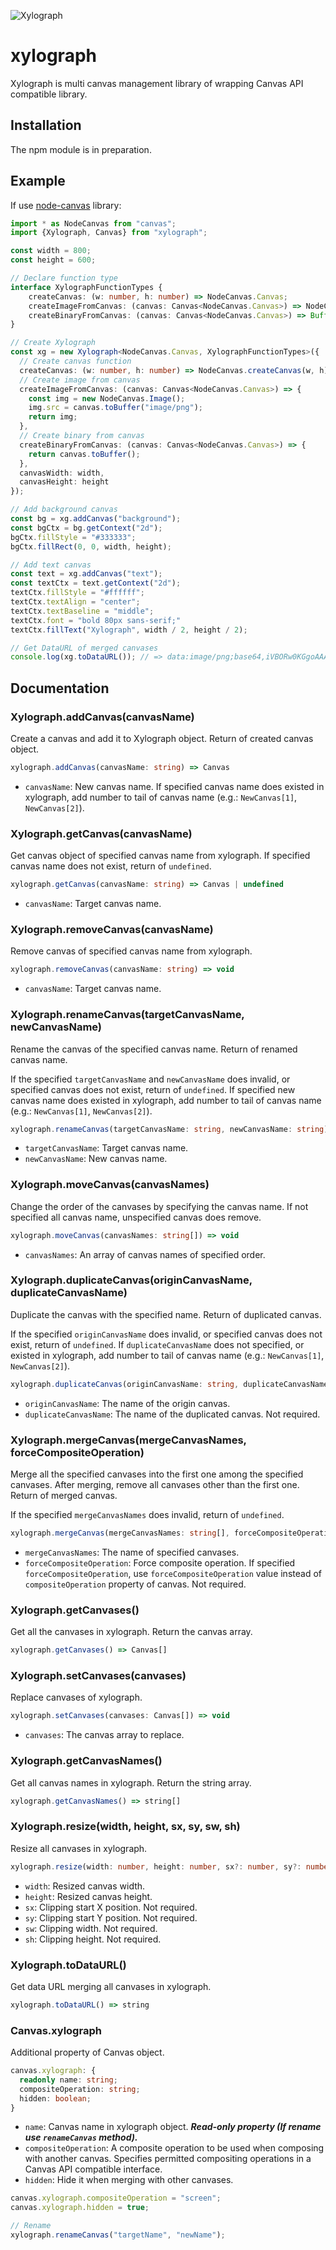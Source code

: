 ![Xylograph](./examples/xylograph.svg)

# xylograph

Xylograph is multi canvas management library of wrapping Canvas API compatible library.

## Installation

The npm module is in preparation.

## Example

If use [node-canvas](https://github.com/Automattic/node-canvas) library:
```ts
import * as NodeCanvas from "canvas";
import {Xylograph, Canvas} from "xylograph";

const width = 800;
const height = 600;

// Declare function type
interface XylographFunctionTypes {
    createCanvas: (w: number, h: number) => NodeCanvas.Canvas;
    createImageFromCanvas: (canvas: Canvas<NodeCanvas.Canvas>) => NodeCanvas.Image;
    createBinaryFromCanvas: (canvas: Canvas<NodeCanvas.Canvas>) => Buffer;
}

// Create Xylograph
const xg = new Xylograph<NodeCanvas.Canvas, XylographFunctionTypes>({
  // Create canvas function
  createCanvas: (w: number, h: number) => NodeCanvas.createCanvas(w, h),
  // Create image from canvas
  createImageFromCanvas: (canvas: Canvas<NodeCanvas.Canvas>) => {
    const img = new NodeCanvas.Image();
    img.src = canvas.toBuffer("image/png");
    return img;
  },
  // Create binary from canvas
  createBinaryFromCanvas: (canvas: Canvas<NodeCanvas.Canvas>) => {
    return canvas.toBuffer();
  },
  canvasWidth: width,
  canvasHeight: height
});

// Add background canvas
const bg = xg.addCanvas("background");
const bgCtx = bg.getContext("2d");
bgCtx.fillStyle = "#333333";
bgCtx.fillRect(0, 0, width, height);

// Add text canvas
const text = xg.addCanvas("text");
const textCtx = text.getContext("2d");
textCtx.fillStyle = "#ffffff";
textCtx.textAlign = "center";
textCtx.textBaseline = "middle";
textCtx.font = "bold 80px sans-serif;"
textCtx.fillText("Xylograph", width / 2, height / 2);

// Get DataURL of merged canvases
console.log(xg.toDataURL()); // => data:image/png;base64,iVBORw0KGgoAAAANSUhEUgAAAyAAAAJYCAYAAA...
```

## Documentation

### Xylograph.addCanvas(canvasName)

Create a canvas and add it to Xylograph object. Return of created canvas object.

```ts
xylograph.addCanvas(canvasName: string) => Canvas
```

* `canvasName`: New canvas name. If specified canvas name does existed in xylograph, add number to tail of canvas name (e.g.: `NewCanvas[1]`, `NewCanvas[2]`).

### Xylograph.getCanvas(canvasName)

Get canvas object of specified canvas name from xylograph. If specified canvas name does not exist, return of `undefined`.

```ts
xylograph.getCanvas(canvasName: string) => Canvas | undefined
```

* `canvasName`: Target canvas name.

### Xylograph.removeCanvas(canvasName)

Remove canvas of specified canvas name from xylograph.

```ts
xylograph.removeCanvas(canvasName: string) => void
```

* `canvasName`: Target canvas name.

### Xylograph.renameCanvas(targetCanvasName, newCanvasName)

Rename the canvas of the specified canvas name. Return of renamed canvas name. 

If the specified `targetCanvasName` and `newCanvasName` does invalid, or specified canvas does not exist, return of `undefined`. If specified new canvas name does existed in xylograph, add number to tail of canvas name (e.g.: `NewCanvas[1]`, `NewCanvas[2]`).

```ts
xylograph.renameCanvas(targetCanvasName: string, newCanvasName: string) => string | undefined
```

* `targetCanvasName`: Target canvas name.
* `newCanvasName`: New canvas name.

### Xylograph.moveCanvas(canvasNames)

Change the order of the canvases by specifying the canvas name. If not specified all canvas name, unspecified canvas does remove.

```ts
xylograph.moveCanvas(canvasNames: string[]) => void
```

* `canvasNames`: An array of canvas names of specified order.

### Xylograph.duplicateCanvas(originCanvasName, duplicateCanvasName)

Duplicate the canvas with the specified name. Return of duplicated canvas.

If the specified `originCanvasName` does invalid, or specified canvas does not exist, return of `undefined`. If `duplicateCanvasName` does not specified, or existed in xylograph, add number to tail of canvas name (e.g.: `NewCanvas[1]`, `NewCanvas[2]`).

```ts
xylograph.duplicateCanvas(originCanvasName: string, duplicateCanvasName?: string) => Canvas | undefined
```

* `originCanvasName`: The name of the origin canvas.
* `duplicateCanvasName`: The name of the duplicated canvas. Not required.

### Xylograph.mergeCanvas(mergeCanvasNames, forceCompositeOperation)

Merge all the specified canvases into the first one among the specified canvases. After merging, remove all canvases other than the first one. Return of merged canvas.

If the specified `mergeCanvasNames` does invalid, return of `undefined`.

```ts
xylograph.mergeCanvas(mergeCanvasNames: string[], forceCompositeOperation?: string) => Canvas | undefined
```

* `mergeCanvasNames`: The name of specified canvases.
* `forceCompositeOperation`: Force composite operation. If specified `forceCompositeOperation`, use `forceCompositeOperation` value instead of `compositeOperation` property of canvas. Not required.

### Xylograph.getCanvases()

Get all the canvases in xylograph. Return the canvas array. 

```ts
xylograph.getCanvases() => Canvas[]
```

### Xylograph.setCanvases(canvases)

Replace canvases of xylograph.

```ts
xylograph.setCanvases(canvases: Canvas[]) => void
```

* `canvases`: The canvas array to replace.

### Xylograph.getCanvasNames()

Get all canvas names in xylograph. Return the string array.

```ts
xylograph.getCanvasNames() => string[]
```

### Xylograph.resize(width, height, sx, sy, sw, sh)

Resize all canvases in xylograph.

```ts
xylograph.resize(width: number, height: number, sx?: number, sy?: number, sw?: number, sh?: number) => void
```

* `width`: Resized canvas width.
* `height`: Resized canvas height.
* `sx`: Clipping start X position. Not required.
* `sy`: Clipping start Y position. Not required.
* `sw`: Clipping width. Not required.
* `sh`: Clipping height. Not required.

### Xylograph.toDataURL()

Get data URL merging all canvases in xylograph.

```ts
xylograph.toDataURL() => string
```

### Canvas.xylograph

Additional property of Canvas object.

```ts
canvas.xylograph: {
  readonly name: string;
  compositeOperation: string;
  hidden: boolean;
}
```

* `name`: Canvas name in xylograph object. ***Read-only property (If rename use `renameCanvas` method).***
* `compositeOperation`: A composite operation to be used when composing with another canvas. Specifies permitted compositing operations in a Canvas API compatible interface.
* `hidden`: Hide it when merging with other canvases.

```ts
canvas.xylograph.compositeOperation = "screen";
canvas.xylograph.hidden = true;

// Rename
xylograph.renameCanvas("targetName", "newName");
```